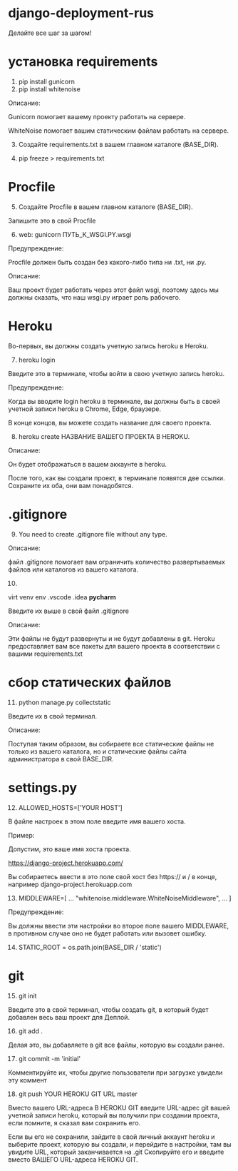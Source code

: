 # django-deployment-rus

Делайте все шаг за шагом!

# установка requirements


1) pip install gunicorn
2) pip install whitenoise


Описание:

Gunicorn помогает вашему проекту работать на сервере.

WhiteNoise помогает вашим статическим файлам работать на сервере.


3) Создайте requirements.txt в вашем главном каталоге (BASE_DIR).

4) pip freeze > requirements.txt


# Procfile


5) Создайте Procfile в вашем главном каталоге (BASE_DIR).


Запишите это в свой Procfile

6) web: gunicorn ПУТЬ_К_WSGI.PY.wsgi


Предупреждение:

Procfile должен быть создан без какого-либо типа ни .txt, ни .py.

Описание: 

Ваш проект будет работать через этот файл wsgi, поэтому здесь мы должны сказать, что наш wsgi.py играет роль рабочего.


# Heroku

Во-первых, вы должны создать учетную запись heroku в Heroku.


7) heroku login

Введите это в терминале, чтобы войти в свою учетную запись heroku.


Предупреждение:

Когда вы вводите login heroku в терминале, вы должны быть в своей учетной записи heroku в Chrome, Edge, браузере.

В конце концов, вы можете создать название для своего проекта.

8) heroku create НАЗВАНИЕ ВАШЕГО ПРОЕКТА В HEROKU.


Описание:

Он будет отображаться в вашем аккаунте в heroku.

После того, как вы создали проект, в терминале появятся две ссылки.
Сохраните их оба, они вам понадобятся.


# .gitignore


9) You need to create .gitignore file without any type.

Описание:

файл .gitignore помогает вам ограничить количество развертываемых файлов или каталогов из вашего каталога.


10)

virt
venv
env
.vscode
.idea
__pycharm__

Введите их выше в свой файл .gitignore


Описание:

Эти файлы не будут развернуты и не будут добавлены в git.
Heroku предоставляет вам все пакеты для вашего проекта в соответствии с вашими requirements.txt


# сбор статических файлов


11) python manage.py collectstatic

Введите их в свой терминал.


Описание:

Поступая таким образом, вы собираете все статические файлы не только из вашего каталога,
но и статические файлы сайта администратора в свой BASE_DIR.


# settings.py


12) ALLOWED_HOSTS=['YOUR HOST']


В файле настроек в этом поле введите имя вашего хоста.

Пример:


Допустим, это ваше имя хоста проекта.

https://django-project.herokuapp.com/

Вы собираетесь ввести в это поле свой хост без
https:// и / в конце, например django-project.herokuapp.com


13) MIDDLEWARE=[
    ...
    "whitenoise.middleware.WhiteNoiseMiddleware", 
    ...
]

Предупреждение:

Вы должны ввести эти настройки во второе поле вашего MIDDLEWARE,
в противном случае оно не будет работать или вызовет ошибку.


14) STATIC_ROOT = os.path.join(BASE_DIR / 'static')


# git


15) git init

Введите это в свой терминал, чтобы создать git, в который будет добавлен весь ваш проект для Деплой.


16) git add .

Делая это, вы добавляете в git все файлы, которую вы создали ранее.


17) git commit -m 'initial'

Комментируйте их, чтобы другие пользователи при загрузке увидели эту коммент


18) git push YOUR HEROKU GIT URL master

Вместо вашего URL-адреса В HEROKU GIT введите URL-адрес git вашей учетной записи heroku, который вы получили при создании проекта,
если помните, я сказал вам сохранить его.

Если вы его не сохранили, зайдите в свой личный аккаунт heroku и выберите проект, которую вы создали, и перейдите в настройки,
там вы увидите URL, который заканчивается на .git
Скопируйте его и введите вместо ВАШЕГО URL-адреса HEROKU GIT.
